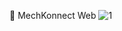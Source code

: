 🔧 MechKonnect Web
![1](https://github.com/user-attachments/assets/96751231-4ef9-4365-96a4-4240ec3d73b8)
